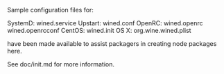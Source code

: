Sample configuration files for:

SystemD: wined.service
Upstart: wined.conf
OpenRC:  wined.openrc
         wined.openrcconf
CentOS:  wined.init
OS X:    org.wine.wined.plist

have been made available to assist packagers in creating node packages here.

See doc/init.md for more information.
